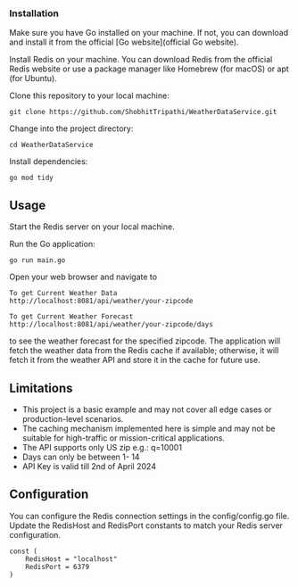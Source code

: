 ### Installation
Make sure you have Go installed on your machine. 
If not, you can download and install it from the official [Go website](official Go website).

Install Redis on your machine. You can download Redis from the official Redis website or use a package manager like Homebrew (for macOS) or apt (for Ubuntu).

Clone this repository to your local machine:
````
git clone https://github.com/ShobhitTripathi/WeatherDataService.git
````
Change into the project directory:
````
cd WeatherDataService
````
Install dependencies:
````
go mod tidy
````

## Usage
Start the Redis server on your local machine.

Run the Go application:
````
go run main.go
````

Open your web browser and navigate to

``````
To get Current Weather Data
http://localhost:8081/api/weather/your-zipcode 
``````

``````
To get Current Weather Forecast
http://localhost:8081/api/weather/your-zipcode/days
``````
to see the weather forecast for the specified zipcode. The application will fetch the weather data from the Redis cache if available; otherwise, it will fetch it from the weather API and store it in the cache for future use.


## Limitations
- This project is a basic example and may not cover all edge cases or production-level scenarios.
- The caching mechanism implemented here is simple and may not be suitable for high-traffic or mission-critical applications.
- The API supports only US zip e.g.: q=10001
- Days can only be between 1- 14
- API Key is valid till 2nd of April 2024

## Configuration
You can configure the Redis connection settings in the config/config.go file. Update the RedisHost and RedisPort constants to match your Redis server configuration.
````
const (
    RedisHost = "localhost"
    RedisPort = 6379
)
````
